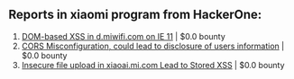 ## Reports in xiaomi program from HackerOne:
1. [DOM-based XSS in d.miwifi.com on IE 11](https://hackerone.com/reports/879984) | $0.0 bounty
2. [CORS Misconfiguration, could lead to disclosure of users information](https://hackerone.com/reports/879582) | $0.0 bounty
3. [Insecure file upload in xiaoai.mi.com Lead to Stored  XSS](https://hackerone.com/reports/882733) | $0.0 bounty
